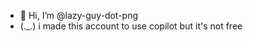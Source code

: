 - 👋 Hi, I’m @lazy-guy-dot-png
- (._.) i made this account to use copilot but it's not free

<!---
lazy-guy-dot-png/lazy-guy-dot-png is a ✨ special ✨ repository because its `README.md` (this file) appears on your GitHub profile.
You can click the Preview link to take a look at your changes.
--->
